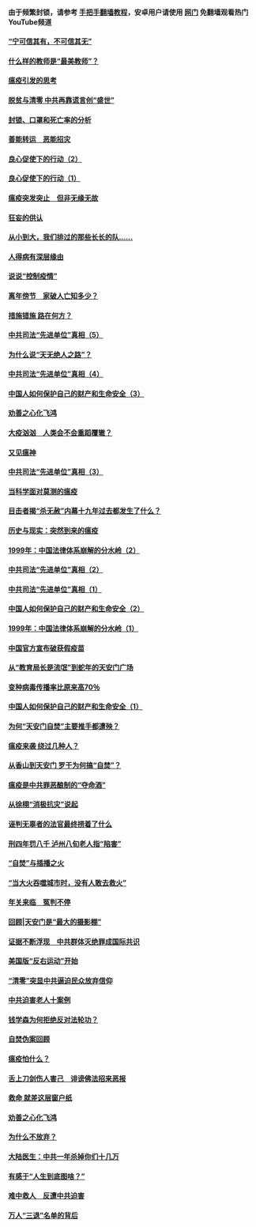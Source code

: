 #### 由于频繁封锁，请参考 [手把手翻墙教程](https://github.com/gfw-breaker/guides/wiki/)，安卓用户请使用 [网门](https://github.com/gfw-breaker/nogfw/blob/master/dl.md?t=03111100) 免翻墙观看热门YouTube频道 

#### [“宁可信其有，不可信其无”](../pages/19/421691.md?t=03111100) 

#### [什么样的教师是“最美教师”？](../pages/19/421755.md?t=03111100) 

#### [瘟疫引发的思考](../pages/19/421594.md?t=03111100) 

#### [脱贫与清零 中共再靠谎言创“盛世”](../pages/19/421590.md?t=03111100) 

#### [封锁、口罩和死亡率的分析](../pages/19/421495.md?t=03111100) 

#### [善能转运　恶能招灾](../pages/19/421334.md?t=03111100) 

#### [良心促使下的行动（2）](../pages/19/421361.md?t=03111100) 

#### [良心促使下的行动（1）](../pages/19/421302.md?t=03111100) 

#### [瘟疫突发突止　但非无缘无故](../pages/19/421281.md?t=03111100) 

#### [狂妄的供认](../pages/19/421199.md?t=03111100) 

#### [从小到大，我们排过的那些长长的队……](../pages/19/421243.md?t=03111100) 

#### [人得病有深层缘由](../pages/19/420864.md?t=03111100) 

#### [说说“控制疫情”](../pages/19/420831.md?t=03111100) 

#### [离年傍节　家破人亡知多少？](../pages/19/420563.md?t=03111100) 

#### [措施错施  路在何方？](../pages/19/420076.md?t=03111100) 

#### [中共司法“先进单位”真相（5）](../pages/19/419453.md?t=03111100) 

#### [为什么说“天无绝人之路”？](../pages/19/419618.md?t=03111100) 

#### [中共司法“先进单位”真相（4）](../pages/19/419452.md?t=03111100) 

#### [中国人如何保护自己的财产和生命安全（3）](../pages/19/419405.md?t=03111100) 

#### [劝善之心化飞鸿](../pages/19/418758.md?t=03111100) 

#### [大疫汹汹　人类会不会重蹈覆辙？](../pages/19/419691.md?t=03111100) 

#### [又见瘟神](../pages/19/419225.md?t=03111100) 

#### [中共司法“先进单位”真相（3）](../pages/19/419451.md?t=03111100) 

#### [当科学面对莫测的瘟疫](../pages/19/419625.md?t=03111100) 

#### [目击者揭“杀无赦”内幕十九年过去都发生了什么？](../pages/19/419617.md?t=03111100) 

#### [历史与现实：突然到来的瘟疫](../pages/19/419619.md?t=03111100) 

#### [1999年：中国法律体系崩解的分水岭（2）](../pages/19/419455.md?t=03111100) 

#### [中共司法“先进单位”真相（2）](../pages/19/419450.md?t=03111100) 

#### [中共司法“先进单位”真相（1）](../pages/19/419449.md?t=03111100) 

#### [中国人如何保护自己的财产和生命安全（2）](../pages/19/419404.md?t=03111100) 

#### [1999年：中国法律体系崩解的分水岭（1）](../pages/19/419454.md?t=03111100) 

#### [中国官方宣布破获假疫苗](../pages/19/419504.md?t=03111100) 

#### [从“教育局长是流氓”到蛇年的天安门广场](../pages/19/419470.md?t=03111100) 

#### [变种病毒传播率比原来高70％](../pages/19/419456.md?t=03111100) 

#### [中国人如何保护自己的财产和生命安全（1）](../pages/19/419403.md?t=03111100) 

#### [为何“天安门自焚”主要推手都遭殃？](../pages/19/419348.md?t=03111100) 

#### [瘟疫来袭 绕过几种人？](../pages/19/419349.md?t=03111100) 

#### [从香山到天安门 罗干为何搞“自焚”？](../pages/19/419270.md?t=03111100) 

#### [瘟疫是中共罪恶酿制的“夺命酒”](../pages/19/419223.md?t=03111100) 

#### [从徐栩“消极抗灾”说起](../pages/19/419224.md?t=03111100) 

#### [诬判无辜者的法官最终捞着了什么](../pages/19/419268.md?t=03111100) 

#### [刑四年罚八千 泸州八旬老人指“陷害”](../pages/19/419232.md?t=03111100) 

#### [“自焚”与插播之火](../pages/19/419226.md?t=03111100) 

#### [“当大火吞噬城市时，没有人敢去救火”](../pages/19/419077.md?t=03111100) 

#### [年关来临　冤判不停](../pages/19/419093.md?t=03111100) 

#### [回顾|天安门是“最大的摄影棚”](../pages/19/380866.md?t=03111100) 

#### [证据不断浮现　中共群体灭绝罪成国际共识](../pages/19/419031.md?t=03111100) 

#### [美国版“反右运动”开始](../pages/19/419030.md?t=03111100) 

#### [“清零”突显中共逼迫民众放弃信仰](../pages/19/418995.md?t=03111100) 

#### [中共迫害老人十案例](../pages/19/418831.md?t=03111100) 

#### [钱学森为何拒绝反对法轮功？](../pages/19/418905.md?t=03111100) 

#### [自焚伪案回顾](../pages/19/418799.md?t=03111100) 

#### [瘟疫怕什么？](../pages/19/418800.md?t=03111100) 

#### [舌上刀剑伤人害己　诽谤佛法招来恶报](../pages/19/418731.md?t=03111100) 

#### [救命 就差这层窗户纸](../pages/19/418706.md?t=03111100) 

#### [劝善之心化飞鸿](../pages/19/416766.md?t=03111100) 

#### [为什么不放弃？](../pages/19/418691.md?t=03111100) 

#### [大陆医生：中共一年杀掉你们十几万](../pages/19/418670.md?t=03111100) 

#### [有感于“人生到底图啥？”](../pages/19/418624.md?t=03111100) 

#### [难中救人　反遭中共迫害](../pages/19/418414.md?t=03111100) 

#### [万人“三退”名单的背后](../pages/19/418505.md?t=03111100) 

